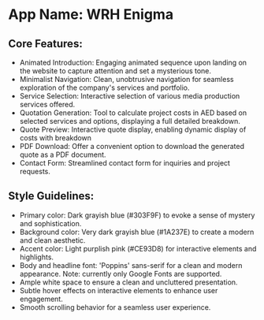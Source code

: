 # **App Name**: WRH Enigma

## Core Features:

- Animated Introduction: Engaging animated sequence upon landing on the website to capture attention and set a mysterious tone.
- Minimalist Navigation: Clean, unobtrusive navigation for seamless exploration of the company's services and portfolio.
- Service Selection: Interactive selection of various media production services offered.
- Quotation Generation: Tool to calculate project costs in AED based on selected services and options, displaying a full detailed breakdown.
- Quote Preview: Interactive quote display, enabling dynamic display of costs with breakdown
- PDF Download: Offer a convenient option to download the generated quote as a PDF document.
- Contact Form: Streamlined contact form for inquiries and project requests.

## Style Guidelines:

- Primary color: Dark grayish blue (#303F9F) to evoke a sense of mystery and sophistication.
- Background color: Very dark grayish blue (#1A237E) to create a modern and clean aesthetic.
- Accent color: Light purplish pink (#CE93D8) for interactive elements and highlights.
- Body and headline font: 'Poppins' sans-serif for a clean and modern appearance. Note: currently only Google Fonts are supported.
- Ample white space to ensure a clean and uncluttered presentation.
- Subtle hover effects on interactive elements to enhance user engagement.
- Smooth scrolling behavior for a seamless user experience.